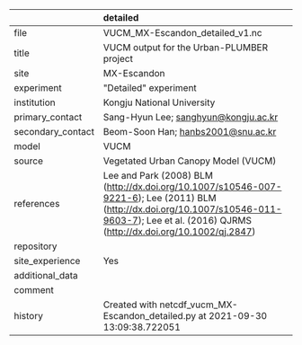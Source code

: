 |                   | detailed                                                                                                                                                                                         |
|:------------------|:-------------------------------------------------------------------------------------------------------------------------------------------------------------------------------------------------|
| file              | VUCM_MX-Escandon_detailed_v1.nc                                                                                                                                                                  |
| title             | VUCM output for the Urban-PLUMBER project                                                                                                                                                        |
| site              | MX-Escandon                                                                                                                                                                                      |
| experiment        | "Detailed" experiment                                                                                                                                                                            |
| institution       | Kongju National University                                                                                                                                                                       |
| primary_contact   | Sang-Hyun Lee; sanghyun@kongju.ac.kr                                                                                                                                                             |
| secondary_contact | Beom-Soon Han; hanbs2001@snu.ac.kr                                                                                                                                                               |
| model             | VUCM                                                                                                                                                                                             |
| source            | Vegetated Urban Canopy Model (VUCM)                                                                                                                                                              |
| references        | Lee and Park (2008) BLM (http://dx.doi.org/10.1007/s10546-007-9221-6); Lee (2011) BLM (http://dx.doi.org/10.1007/s10546-011-9603-7); Lee et al. (2016) QJRMS (http://dx.doi.org/10.1002/qj.2847) |
| repository        |                                                                                                                                                                                                  |
| site_experience   | Yes                                                                                                                                                                                              |
| additional_data   |                                                                                                                                                                                                  |
| comment           |                                                                                                                                                                                                  |
| history           | Created with netcdf_vucm_MX-Escandon_detailed.py at 2021-09-30 13:09:38.722051                                                                                                                   |
